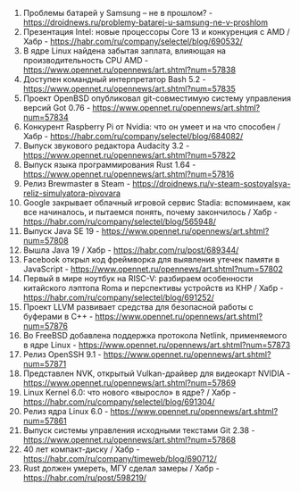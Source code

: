1. Проблемы батарей у Samsung – не в прошлом? - https://droidnews.ru/problemy-batarej-u-samsung-ne-v-proshlom
1. Презентация Intel: новые процессоры Core 13 и конкуренция с AMD / Хабр - https://habr.com/ru/company/selectel/blog/690532/
1. В ядре Linux найдена забытая заплата, влияющая на производительность CPU AMD - https://www.opennet.ru/opennews/art.shtml?num=57838
1. Доступен командный интерпретатор Bash 5.2 - https://www.opennet.ru/opennews/art.shtml?num=57835
1. Проект OpenBSD опубликовал git-совместимую систему управления версий Got 0.76 - https://www.opennet.ru/opennews/art.shtml?num=57834
1. Конкурент Raspberry Pi от Nvidia: что он умеет и на что способен / Хабр - https://habr.com/ru/company/selectel/blog/684082/
1. Выпуск звукового редактора Audacity 3.2 - https://www.opennet.ru/opennews/art.shtml?num=57822
1. Выпуск языка программирования Rust 1.64 - https://www.opennet.ru/opennews/art.shtml?num=57816
1. Релиз Brewmaster в Steam - https://droidnews.ru/v-steam-sostoyalsya-reliz-simulyatora-pivovara
1. Google закрывает облачный игровой сервис Stadia: вспоминаем, как все начиналось, и пытаемся понять, почему закончилось / Хабр - https://habr.com/ru/company/selectel/blog/565948/
1. Выпуск Java SE 19 - https://www.opennet.ru/opennews/art.shtml?num=57808
1. Вышла Java 19 / Хабр - https://habr.com/ru/post/689344/
1. Facebook открыл код фреймворка для выявления утечек памяти в JavaScript - https://www.opennet.ru/opennews/art.shtml?num=57802
1. Первый в мире ноутбук на RISC-V: разбираем особенности китайского лэптопа Roma и перспективы устройств из КНР / Хабр - https://habr.com/ru/company/selectel/blog/691252/
1. Проект LLVM развивает средства для безопасной работы с буферами в C++ - https://www.opennet.ru/opennews/art.shtml?num=57876
1. Во FreeBSD добавлена поддержка протокола Netlink, применяемого в ядре Linux - https://www.opennet.ru/opennews/art.shtml?num=57873
1. Релиз OpenSSH 9.1 - https://www.opennet.ru/opennews/art.shtml?num=57871
1. Представлен NVK, открытый Vulkan-драйвер для видеокарт NVIDIA - https://www.opennet.ru/opennews/art.shtml?num=57869
1. Linux Kernel 6.0: что нового «выросло» в ядре? / Хабр - https://habr.com/ru/company/selectel/blog/691304/
1. Релиз ядра Linux 6.0 - https://www.opennet.ru/opennews/art.shtml?num=57861
1. Выпуск системы управления исходными текстами Git 2.38 - https://www.opennet.ru/opennews/art.shtml?num=57868
1. 40 лет компакт-диску / Хабр - https://habr.com/ru/company/timeweb/blog/690712/
1. Rust должен умереть, МГУ сделал замеры / Хабр - https://habr.com/ru/post/598219/
